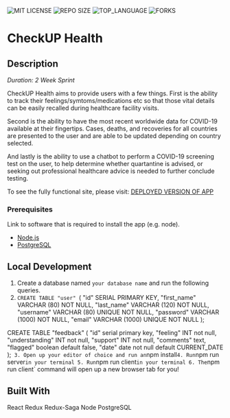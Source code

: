 ![MIT LICENSE](https://img.shields.io/github/license/scottbromander/the_marketplace.svg?style=flat-square)
![REPO SIZE](https://img.shields.io/github/repo-size/scottbromander/the_marketplace.svg?style=flat-square)
![TOP_LANGUAGE](https://img.shields.io/github/languages/top/scottbromander/the_marketplace.svg?style=flat-square)
![FORKS](https://img.shields.io/github/forks/scottbromander/the_marketplace.svg?style=social)

# CheckUP Health

## Description

_Duration: 2 Week Sprint_

CheckUP Health aims to provide users with a few things.  First is the ability to track their feelings/symtoms/medications etc so that those vital details can be easily recalled during healthcare facility visits.  

Second is the ability to have the most recent worldwide data for COVID-19 available at their fingertips.  Cases, deaths, and recoveries for all countries are presented to the user and are able to be updated depending on country selected.

And lastly is the ability to use a chatbot to perform a COVID-19 screening test on the user, to help determine whether quartantine is advised, or seeking out professional healthcare advice is needed to further conclude testing.

To see the fully functional site, please visit: [DEPLOYED VERSION OF APP](www.heroku.com)

### Prerequisites

Link to software that is required to install the app (e.g. node).

- [Node.js](https://nodejs.org/en/)
- [PostgreSQL](https://www.postgresql.org/)

## Local Development

1. Create a database named `your database name` and run the following queries.
2. `CREATE TABLE "user"
`(
    "id" SERIAL PRIMARY KEY,
    "first_name" VARCHAR (80) NOT NULL,
    "last_name" VARCHAR (120) NOT NULL,
    "username" VARCHAR (80) UNIQUE NOT NULL,
    "password" VARCHAR (1000) NOT NULL,
    "email" VARCHAR (1000) UNIQUE NOT NULL
);

CREATE TABLE "feedback"
(
    "id" serial primary key,
    "feeling" INT not null,
    "understanding" INT not null,
    "support" INT not null,
    "comments" text,
    "flagged" boolean default false,
    "date" date not null default CURRENT_DATE
);` 
3. Open up your editor of choice and run an `npm install`
4. Run `npm run server` in your terminal
5. Run `npm run client` in your terminal
6. The `npm run client` command will open up a new browser tab for you!


## Built With

React
Redux
Redux-Saga
Node
PostgreSQL

